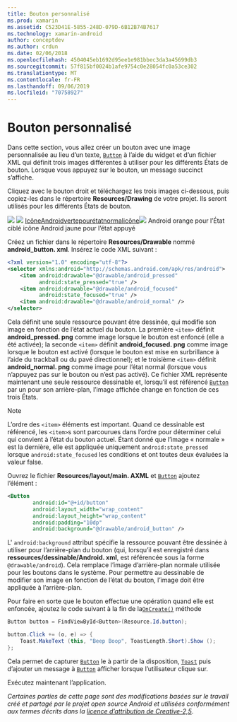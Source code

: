 ```yaml
---
title: Bouton personnalisé
ms.prod: xamarin
ms.assetid: C523D41E-5855-248D-079D-6B12B74B7617
ms.technology: xamarin-android
author: conceptdev
ms.author: crdun
ms.date: 02/06/2018
ms.openlocfilehash: 4504045eb1692d95ee1e981bbec3da3a45699db3
ms.sourcegitcommit: 57f815bf0024b1afe9754c0e28054fc0a53ce302
ms.translationtype: MT
ms.contentlocale: fr-FR
ms.lasthandoff: 09/06/2019
ms.locfileid: "70758927"
---
```

# <a name="custom-button"></a>Bouton personnalisé

Dans cette section, vous allez créer un bouton avec une image personnalisée au lieu d’un texte, [`Button`](xref:Android.Widget.Button) à l’aide du widget et d’un fichier XML qui définit trois images différentes à utiliser pour les différents États de bouton. Lorsque vous appuyez sur le bouton, un message succinct s’affiche.

Cliquez avec le bouton droit et téléchargez les trois images ci-dessous, puis copiez-les dans le répertoire **Resources/Drawing** de votre projet. Ils seront utilisés pour les différents États de bouton.

 [ ![](custom-button-images/android-focused.png)](custom-button-images/android-focused.png#lightbox) [ ![](custom-button-images/android-pressed.png)](custom-button-images/android-pressed.png#lightbox) [ IcôneAndroidvertepourétatnormalicône![](custom-button-images/android-normal.png)](custom-button-images/android-normal.png#lightbox) Android orange pour l’État ciblé icône Android jaune pour l’état appuyé

Créez un fichier dans le répertoire **Resources/Drawable** nommé **android_button. xml**. Insérez le code XML suivant :

```xml
<?xml version="1.0" encoding="utf-8"?>
<selector xmlns:android="http://schemas.android.com/apk/res/android">
    <item android:drawable="@drawable/android_pressed"
          android:state_pressed="true" />
    <item android:drawable="@drawable/android_focused"
          android:state_focused="true" />
    <item android:drawable="@drawable/android_normal" />
</selector>
```

Cela définit une seule ressource pouvant être dessinée, qui modifie son image en fonction de l’état actuel du bouton. La première `<item>` définit **android_pressed. png** comme image lorsque le bouton est enfoncé (elle a été activée); la seconde `<item>` définit **android_focused. png** comme image lorsque le bouton est activé (lorsque le bouton est mise en surbrillance à l’aide du trackball ou du pavé directionnel); et le troisième `<item>` définit **android_normal. png** comme image pour l’état normal (lorsque vous n’appuyez pas sur le bouton ou n’est pas activé). Ce fichier XML représente maintenant une seule ressource dessinable et, lorsqu’il est référencé [`Button`](xref:Android.Widget.Button) par un pour son arrière-plan, l’image affichée change en fonction de ces trois États.

> [!NOTE]
> L’ordre des `<item>` éléments est important. Quand ce dessinable est référencé, les `<item>`s sont parcourues dans l’ordre pour déterminer celui qui convient à l’état du bouton actuel.
> Étant donné que l’image « normale » est la dernière, elle est appliquée uniquement `android:state_pressed` lorsque `android:state_focused` les conditions et ont toutes deux évaluées la valeur false.

Ouvrez le fichier **Resources/layout/main. AXML** et [`Button`](xref:Android.Widget.Button) ajoutez l’élément :

```xml
<Button
        android:id="@+id/button"
        android:layout_width="wrap_content"
        android:layout_height="wrap_content"
        android:padding="10dp"
        android:background="@drawable/android_button" />
```

L' `android:background` attribut spécifie la ressource pouvant être dessinée à utiliser pour l’arrière-plan du bouton (qui, lorsqu’il est enregistré dans **ressources/dessinable/Android. xml**, est référencée sous la forme `@drawable/android`). Cela remplace l’image d’arrière-plan normale utilisée pour les boutons dans le système. Pour permettre au dessinable de modifier son image en fonction de l’état du bouton, l’image doit être appliquée à l’arrière-plan.

Pour faire en sorte que le bouton effectue une opération quand elle est enfoncée, ajoutez le code suivant à la fin de la[`OnCreate()`](xref:Android.App.Activity.OnCreate*)
méthode

```csharp
Button button = FindViewById<Button>(Resource.Id.button);

button.Click += (o, e) => {
    Toast.MakeText (this, "Beep Boop", ToastLength.Short).Show ();
};
```

Cela permet de capturer [`Button`](xref:Android.Widget.Button) le à partir de la disposition, [`Toast`](xref:Android.Widget.Toast) puis d’ajouter un message à [`Button`](xref:Android.Widget.Button) afficher lorsque l’utilisateur clique sur.

Exécutez maintenant l’application.

*Certaines parties de cette page sont des modifications basées sur le travail créé et partagé par le projet open source Android et utilisées conformément aux termes décrits dans la*
[*licence d’attribution de Creative-2,5*](http://creativecommons.org/licenses/by/2.5/).
